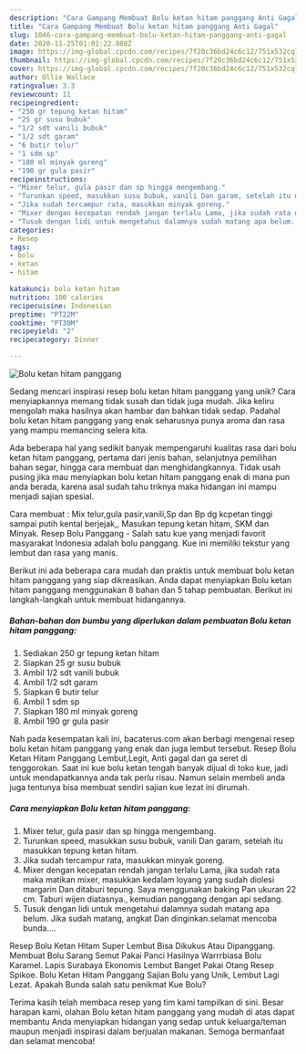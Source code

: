 ```yaml
---
description: "Cara Gampang Membuat Bolu ketan hitam panggang Anti Gagal"
title: "Cara Gampang Membuat Bolu ketan hitam panggang Anti Gagal"
slug: 1046-cara-gampang-membuat-bolu-ketan-hitam-panggang-anti-gagal
date: 2020-11-25T01:01:22.808Z
image: https://img-global.cpcdn.com/recipes/7f20c36bd24c6c12/751x532cq70/bolu-ketan-hitam-panggang-foto-resep-utama.jpg
thumbnail: https://img-global.cpcdn.com/recipes/7f20c36bd24c6c12/751x532cq70/bolu-ketan-hitam-panggang-foto-resep-utama.jpg
cover: https://img-global.cpcdn.com/recipes/7f20c36bd24c6c12/751x532cq70/bolu-ketan-hitam-panggang-foto-resep-utama.jpg
author: Ollie Wallace
ratingvalue: 3.3
reviewcount: 11
recipeingredient:
- "250 gr tepung ketan hitam"
- "25 gr susu bubuk"
- "1/2 sdt vanili bubuk"
- "1/2 sdt garam"
- "6 butir telur"
- "1 sdm sp"
- "180 ml minyak goreng"
- "190 gr gula pasir"
recipeinstructions:
- "Mixer telur, gula pasir dan sp hingga mengembang."
- "Turunkan speed, masukkan susu bubuk, vanili Dan garam, setelah itu masukkan tepung ketan hitam."
- "Jika sudah tercampur rata, masukkan minyak goreng."
- "Mixer dengan kecepatan rendah jangan terlalu Lama, jika sudah rata maka matikan mixer, masukkan kedalam loyang yang sudah diolesi margarin Dan ditaburi tepung. Saya menggunakan baking Pan ukuran 22 cm. Taburi wijen diatasnya., kemudian panggang dengan api sedang."
- "Tusuk dengan lidi untuk mengetahui dalamnya sudah matang apa belum. Jika sudah matang, angkat Dan dinginkan.selamat mencoba bunda...."
categories:
- Resep
tags:
- bolu
- ketan
- hitam

katakunci: bolu ketan hitam 
nutrition: 100 calories
recipecuisine: Indonesian
preptime: "PT22M"
cooktime: "PT30M"
recipeyield: "2"
recipecategory: Dinner

---
```



![Bolu ketan hitam panggang](https://img-global.cpcdn.com/recipes/7f20c36bd24c6c12/751x532cq70/bolu-ketan-hitam-panggang-foto-resep-utama.jpg)

Sedang mencari inspirasi resep bolu ketan hitam panggang yang unik? Cara menyiapkannya memang tidak susah dan tidak juga mudah. Jika keliru mengolah maka hasilnya akan hambar dan bahkan tidak sedap. Padahal bolu ketan hitam panggang yang enak seharusnya punya aroma dan rasa yang mampu memancing selera kita.

Ada beberapa hal yang sedikit banyak mempengaruhi kualitas rasa dari bolu ketan hitam panggang, pertama dari jenis bahan, selanjutnya pemilihan bahan segar, hingga cara membuat dan menghidangkannya. Tidak usah pusing jika mau menyiapkan bolu ketan hitam panggang enak di mana pun anda berada, karena asal sudah tahu triknya maka hidangan ini mampu menjadi sajian spesial.

Cara membuat : Mix telur,gula pasir,vanili,Sp dan Bp dg kcpetan tinggi sampai putih kental berjejak,, Masukan tepung ketan hitam, SKM dan Minyak. Resep Bolu Panggang - Salah satu kue yang menjadi favorit masyarakat Indonesia adalah bolu panggang. Kue ini memiliki tekstur yang lembut dan rasa yang manis.


Berikut ini ada beberapa cara mudah dan praktis untuk membuat bolu ketan hitam panggang yang siap dikreasikan. Anda dapat menyiapkan Bolu ketan hitam panggang menggunakan 8 bahan dan 5 tahap pembuatan. Berikut ini langkah-langkah untuk membuat hidangannya.

<!--inarticleads1-->

##### Bahan-bahan dan bumbu yang diperlukan dalam pembuatan Bolu ketan hitam panggang:

1. Sediakan 250 gr tepung ketan hitam
1. Siapkan 25 gr susu bubuk
1. Ambil 1/2 sdt vanili bubuk
1. Ambil 1/2 sdt garam
1. Siapkan 6 butir telur
1. Ambil 1 sdm sp
1. Siapkan 180 ml minyak goreng
1. Ambil 190 gr gula pasir


Nah pada kesempatan kali ini, bacaterus.com akan berbagi mengenai resep bolu ketan hitam panggang yang enak dan juga lembut tersebut. Resep Bolu Ketan Hitam Panggang Lembut,Legit, Anti gagal dan ga seret di tenggorokan. Saat ini kue bolu ketan tengah banyak dijual di toko kue, jadi untuk mendapatkannya anda tak perlu risau. Namun selain membeli anda juga tentunya bisa membuat sendiri sajian kue lezat ini dirumah. 

<!--inarticleads2-->

##### Cara menyiapkan Bolu ketan hitam panggang:

1. Mixer telur, gula pasir dan sp hingga mengembang.
1. Turunkan speed, masukkan susu bubuk, vanili Dan garam, setelah itu masukkan tepung ketan hitam.
1. Jika sudah tercampur rata, masukkan minyak goreng.
1. Mixer dengan kecepatan rendah jangan terlalu Lama, jika sudah rata maka matikan mixer, masukkan kedalam loyang yang sudah diolesi margarin Dan ditaburi tepung. Saya menggunakan baking Pan ukuran 22 cm. Taburi wijen diatasnya., kemudian panggang dengan api sedang.
1. Tusuk dengan lidi untuk mengetahui dalamnya sudah matang apa belum. Jika sudah matang, angkat Dan dinginkan.selamat mencoba bunda....


Resep Bolu Ketan Hitam Super Lembut Bisa Dikukus Atau Dipanggang. Membuat Bolu Sarang Semut Pakai Panci Hasilnya Warrrbiasa Bolu Karamel. Lapis Surabaya Ekonomis Lembut Banget Pakai Otang Resep Spikoe. Bolu Ketan Hitam Panggang Sajian Bolu yang Unik, Lembut Lagi Lezat. Apakah Bunda salah satu penikmat Kue Bolu? 

Terima kasih telah membaca resep yang tim kami tampilkan di sini. Besar harapan kami, olahan Bolu ketan hitam panggang yang mudah di atas dapat membantu Anda menyiapkan hidangan yang sedap untuk keluarga/teman maupun menjadi inspirasi dalam berjualan makanan. Semoga bermanfaat dan selamat mencoba!

